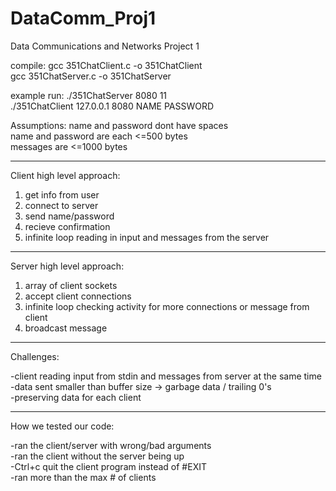 # DataComm_Proj1
Data Communications and Networks Project 1

compile:
gcc 351ChatClient.c -o 351ChatClient <br />
gcc 351ChatServer.c -o 351ChatServer <br />

example run:
./351ChatServer 8080 11 <br />
./351ChatClient 127.0.0.1 8080 NAME PASSWORD <br />

Assumptions:
name and password dont have spaces <br />
name and password are each <=500 bytes <br />
messages are <=1000 bytes <br />

---

Client high level approach:

1) get info from user
2) connect to server
3) send name/password
4) recieve confirmation
5) infinite loop reading in input and messages from the server

---

Server high level approach:

1) array of client sockets
2) accept client connections
3) infinite loop checking activity for more connections or message from client
4) broadcast message

---

Challenges:

-client reading input from stdin and messages from server at the same time <br />
-data sent smaller than buffer size -> garbage data / trailing 0's <br />
-preserving data for each client <br />

---

How we tested our code:

-ran the client/server with wrong/bad arguments <br />
-ran the client without the server being up <br />
-Ctrl+c quit the client program instead of #EXIT <br />
-ran more than the max # of clients <br />
